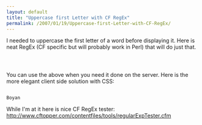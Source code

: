 ```yaml
---
layout: default
title: "Uppercase first Letter with CF RegEx"
permalink: /2007/01/19/Uppercase-first-Letter-with-CF-RegEx/
---
```


I needed to uppercase the first letter of a word before displaying it. Here is neat RegEx (CF specific but will probably work in Perl) that will do just that.

<code>
<cfset variable = rereplace(variable , '^(\w)(.*)', '\u\1\2') />
</code>

You can use the above when you need it done on the server. Here is the more elegant client side solution with CSS:

<code>
<span style="text-transform: capitalize;">boyan</span>
</code>


While I'm at it here is nice CF RegEx tester: http://www.cftopper.com/contentfiles/tools/regularExpTester.cfm